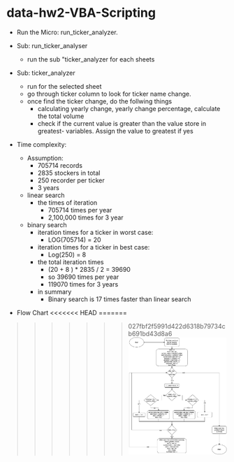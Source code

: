 # data-hw2-VBA-Scripting

- Run the Micro: run_ticker_analyzer.
- Sub: run_ticker_analyser
  - run the sub "ticker_analyzer for each sheets
- Sub: ticker_analyzer

  - run for the selected sheet
  - go through ticker column to look for ticker name change.
  - once find the ticker change, do the follwing things
    - calculating yearly change, yearly change percentage, calculate the total volume
    - check if the current value is greater than the value store in greatest- variables. Assign the value to greatest if yes

- Time complexity:

  - Assumption:
    - 705714 records
    - 2835 stockers in total
    - 250 recorder per ticker
    - 3 years
  - linear search
    - the times of iteration
      - 705714 times per year
      - 2,100,000 times for 3 year
  - binary search
    - iteration times for a ticker in worst case:
      - LOG(705714) = 20
    - iteration times for a ticker in best case:
      - Log(250) = 8
    - the total iteration times
      - (20 + 8 ) \* 2835 / 2 = 39690
      - so 39690 times per year
      - 119070 times for 3 years
    - in summary
      - Binary search is 17 times faster than linear search

- Flow Chart
<<<<<<< HEAD
=======


>>>>>>> 027fbf2f5991d422d6318b79734cb691bd43d8a6
  ![Flow chart](https://github.com/Simon-Xu-Lan/data-hw2-VBA-Scripting/blob/master/data-hw2-VBA1.png)
